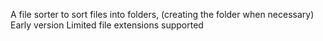 A file sorter to sort files into folders, (creating the folder when necessary)
Early version
Limited file extensions supported

